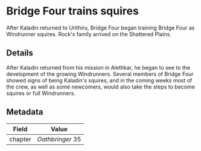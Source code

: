 # Bridge Four trains squires
After Kaladin returned to Urithiru, Bridge Four began training Bridge Four as Windrunner squires. Rock's family arrived on the Shattered Plains.

## Details
After Kaladin returned from his mission in Alethkar, he began to see to the development of the growing Windrunners. Several members of Bridge Four showed signs of being Kaladin's squires, and in the coming weeks most of the crew, as well as some newcomers, would also take the steps to become squires or full Windrunners.

## Metadata
| Field | Value |
| ----- | ----- |
| chapter | *Oathbringer* 35 |
